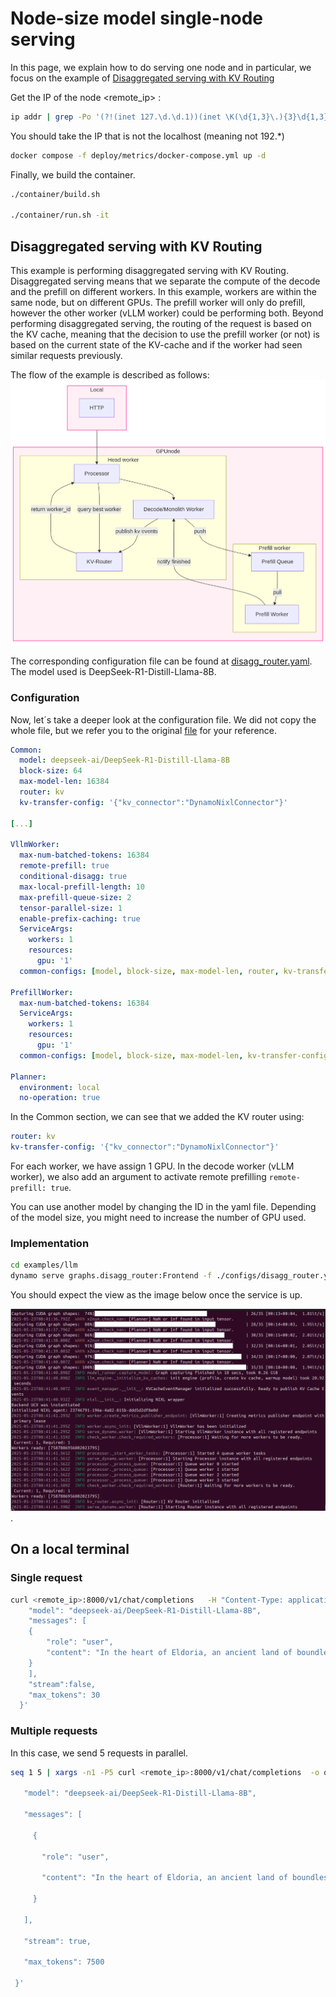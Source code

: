 # Node-size model single-node serving

In this page, we  explain how to do serving one node and in particular, we focus on the example of [Disaggregated serving with KV Routing](#disaggregated-serving-with-kv-routing)

Get the IP of the node <remote_ip> :  

```bash
ip addr | grep -Po '(?!(inet 127.\d.\d.1))(inet \K(\d{1,3}\.){3}\d{1,3})'   
```

You should take the IP that is not the localhost (meaning not 192.*)

```bash
docker compose -f deploy/metrics/docker-compose.yml up -d 
```

Finally, we build the container.

```bash
./container/build.sh         

./container/run.sh -it  
```

## Disaggregated serving with KV Routing

This example is performing disaggregated serving with KV Routing. Disaggregated serving means that we  separate the compute of the decode and the prefill on different workers. In this example, workers are within the same node, but on different GPUs. The prefill worker will only do prefill, however the other worker (vLLM worker) could be performing both.
Beyond performing disaggregated serving, the routing of the request is based on the KV cache, meaning that the decision to use the prefill worker (or not) is based on the current state of the KV-cache and if the worker had seen similar requests previously.

The flow of the example is described as follows: ![image](images/mermaid1node_dis.png)

The corresponding configuration file can be found at [disagg_router.yaml](https://github.com/ai-dynamo/dynamo/blob/main/examples/llm/configs/disagg_router.yaml). The model used is DeepSeek-R1-Distill-Llama-8B.

### Configuration

Now, let´s take a deeper look at the configuration file. We did not copy the whole file, but we refer you to the original [file](https://github.com/ai-dynamo/dynamo/blob/main/examples/llm/configs/disagg_router.yaml) for your reference.

```yaml
Common:
  model: deepseek-ai/DeepSeek-R1-Distill-Llama-8B
  block-size: 64
  max-model-len: 16384
  router: kv
  kv-transfer-config: '{"kv_connector":"DynamoNixlConnector"}'

[...]

VllmWorker:
  max-num-batched-tokens: 16384
  remote-prefill: true
  conditional-disagg: true
  max-local-prefill-length: 10
  max-prefill-queue-size: 2
  tensor-parallel-size: 1
  enable-prefix-caching: true
  ServiceArgs:
    workers: 1
    resources:
      gpu: '1'
  common-configs: [model, block-size, max-model-len, router, kv-transfer-config]

PrefillWorker:
  max-num-batched-tokens: 16384
  ServiceArgs:
    workers: 1
    resources:
      gpu: '1'
  common-configs: [model, block-size, max-model-len, kv-transfer-config]

Planner:
  environment: local
  no-operation: true
```

In the Common section, we can see that we added the KV router using:

```yaml
router: kv
kv-transfer-config: '{"kv_connector":"DynamoNixlConnector"}'
```

For each worker, we have assign 1 GPU. In the decode worker (vLLM worker), we also add an argument to activate remote prefilling `remote-prefill: true`.

You can use another model by changing the ID in the yaml file. Depending of the model size, you might need to increase the number of GPU used.

### Implementation

```bash
cd examples/llm 
dynamo serve graphs.disagg_router:Frontend -f ./configs/disagg_router.yaml
```

You should expect the view as the image below once the service is up.

![image](images/image1node.png).

## On a local terminal

### Single request

```bash
curl <remote_ip>:8000/v1/chat/completions   -H "Content-Type: application/json"   -d '{
    "model": "deepseek-ai/DeepSeek-R1-Distill-Llama-8B",
    "messages": [
    {
        "role": "user",
        "content": "In the heart of Eldoria, an ancient land of boundless magic and mysterious creatures, lies the long-forgotten city of Aeloria. Once a beacon of knowledge and power, Aeloria was buried beneath the shifting sands of time, lost to the world for centuries. You are an intrepid explorer, known for your unparalleled curiosity and courage, who has stumbled upon an ancient map hinting at ests that Aeloria holds a secret so profound that it has the potential to reshape the very fabric of reality. Your journey will take you through treacherous deserts, enchanted forests, and across perilous mountain ranges. Your Task: Character Background: Develop a detailed background for your character. Describe their motivations for seeking out Aeloria, their skills and weaknesses, and any personal connections to the ancient city or its legends. Are they driven by a quest for knowledge, a search for lost family clue is hidden."
    }
    ],
    "stream":false,
    "max_tokens": 30
  }'
```

### Multiple requests

In this case, we  send 5 requests in parallel.

```bash
seq 1 5 | xargs -n1 -P5 curl <remote_ip>:8000/v1/chat/completions  -o output.txt -H "Content-Type: application/json"   -H "Accept: text/event-stream"   -d '{ 

   "model": "deepseek-ai/DeepSeek-R1-Distill-Llama-8B", 

   "messages": [ 

     { 

       "role": "user", 

       "content": "In the heart of Eldoria, an ancient land of boundless magic and mysterious creatures, lies the long-forgotten city of Aeloria. Once a beacon of knowledge and power, Aeloria was buried beneath the shifting sands of time, lost to the world for centuries. You are an intrepid explorer, known for your unparalleled curiosity and courage, who has stumbled upon an ancient map hinting at ests that Aeloria holds a secret so profound that it has the potential to reshape the very fabric of reality. Your journey will take you through treacherous deserts, enchanted forests, and across perilous mountain ranges. Your Task: Character Background: Develop a detailed background for your character. Describe their motivations for seeking out Aeloria, their skills and weaknesses, and any personal connections to the ancient city or its legends. Are they driven by a quest for knowledge, a search for lost family clue is hidden." 

     } 

   ], 

   "stream": true, 

   "max_tokens": 7500

 }' 

```
